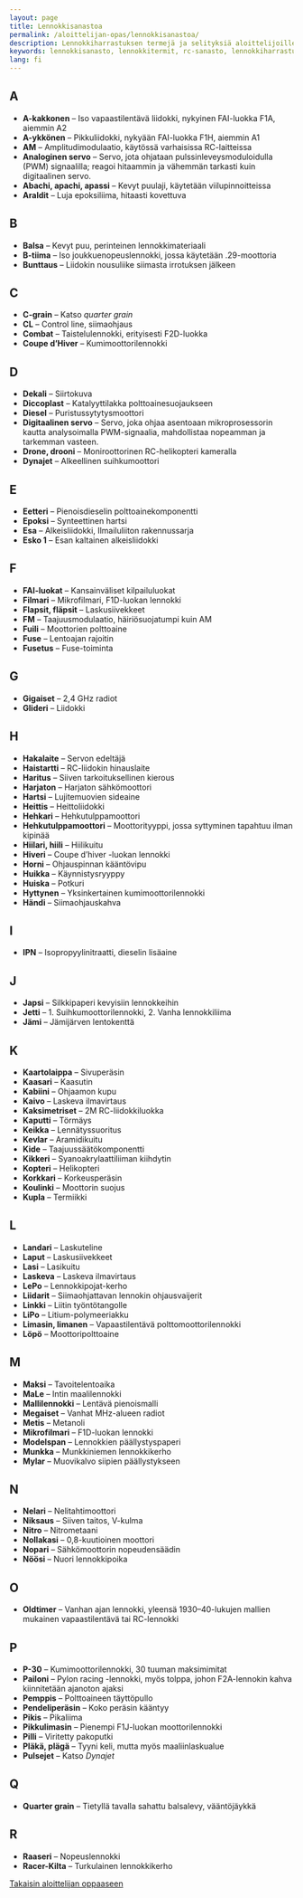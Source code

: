 ```yaml
---
layout: page
title: Lennokkisanastoa
permalink: /aloittelijan-opas/lennokkisanastoa/
description: Lennokkiharrastuksen termejä ja selityksiä aloittelijoille ja kokeneemmille harrastajille. Tutustu yleisimpiin lyhenteisiin ja käsitteisiin.
keywords: lennokkisanasto, lennokkitermit, rc-sanasto, lennokkiharrastus, ilmailusanasto, aloittelijan opas
lang: fi
---
```



## A
- **A-kakkonen** – Iso vapaastilentävä liidokki, nykyinen FAI-luokka F1A, aiemmin A2  
- **A-ykkönen** – Pikkuliidokki, nykyään FAI-luokka F1H, aiemmin A1  
- **AM** – Amplitudimodulaatio, käytössä varhaisissa RC-laitteissa  
- **Analoginen servo** – Servo, jota ohjataan pulssinleveysmoduloidulla (PWM) signaalilla; reagoi hitaammin ja vähemmän tarkasti kuin digitaalinen servo.  
- **Abachi, apachi, apassi** – Kevyt puulaji, käytetään viilupinnoitteissa  
- **Araldit** – Luja epoksiliima, hitaasti kovettuva  

## B
- **Balsa** – Kevyt puu, perinteinen lennokkimateriaali  
- **B-tiima** – Iso joukkuenopeuslennokki, jossa käytetään .29-moottoria  
- **Bunttaus** – Liidokin nousuliike siimasta irrotuksen jälkeen  

## C
- **C-grain** – Katso *quarter grain*  
- **CL** – Control line, siimaohjaus  
- **Combat** – Taistelulennokki, erityisesti F2D-luokka  
- **Coupe d’Hiver** – Kumimoottorilennokki  

## D
- **Dekali** – Siirtokuva  
- **Diccoplast** – Katalyyttilakka polttoainesuojaukseen  
- **Diesel** – Puristussytytysmoottori  
- **Digitaalinen servo** – Servo, joka ohjaa asentoaan mikroprosessorin kautta analysoimalla PWM-signaalia, mahdollistaa nopeamman ja tarkemman vasteen.  
- **Drone, drooni** – Moniroottorinen RC-helikopteri kameralla  
- **Dynajet** – Alkeellinen suihkumoottori  

## E
- **Eetteri** – Pienoisdieselin polttoainekomponentti  
- **Epoksi** – Synteettinen hartsi  
- **Esa** – Alkeisliidokki, Ilmailuliiton rakennussarja  
- **Esko 1** – Esan kaltainen alkeisliidokki  

## F
- **FAI-luokat** – Kansainväliset kilpailuluokat  
- **Filmari** – Mikrofilmari, F1D-luokan lennokki  
- **Flapsit, fläpsit** – Laskusiivekkeet  
- **FM** – Taajuusmodulaatio, häiriösuojatumpi kuin AM  
- **Fuili** – Moottorien polttoaine  
- **Fuse** – Lentoajan rajoitin  
- **Fusetus** – Fuse-toiminta  

## G
- **Gigaiset** – 2,4 GHz radiot  
- **Glideri** – Liidokki  

## H
- **Hakalaite** – Servon edeltäjä  
- **Haistartti** – RC-liidokin hinauslaite  
- **Haritus** – Siiven tarkoituksellinen kierous  
- **Harjaton** – Harjaton sähkömoottori  
- **Hartsi** – Lujitemuovien sideaine  
- **Heittis** – Heittoliidokki  
- **Hehkari** – Hehkutulppamoottori  
- **Hehkutulppamoottori** – Moottorityyppi, jossa syttyminen tapahtuu ilman kipinää  
- **Hiilari, hiili** – Hiilikuitu  
- **Hiveri** – Coupe d’hiver -luokan lennokki  
- **Horni** – Ohjauspinnan kääntövipu  
- **Huikka** – Käynnistysryyppy  
- **Huiska** – Potkuri  
- **Hyttynen** – Yksinkertainen kumimoottorilennokki  
- **Händi** – Siimaohjauskahva  

## I
- **IPN** – Isopropyylinitraatti, dieselin lisäaine  

## J
- **Japsi** – Silkkipaperi kevyisiin lennokkeihin  
- **Jetti** – 1. Suihkumoottorilennokki, 2. Vanha lennokkiliima  
- **Jämi** – Jämijärven lentokenttä  

## K
- **Kaartolaippa** – Sivuperäsin  
- **Kaasari** – Kaasutin  
- **Kabiini** – Ohjaamon kupu  
- **Kaivo** – Laskeva ilmavirtaus  
- **Kaksimetriset** – 2M RC-liidokkiluokka  
- **Kaputti** – Törmäys  
- **Keikka** – Lennätyssuoritus  
- **Kevlar** – Aramidikuitu  
- **Kide** – Taajuussäätökomponentti  
- **Kikkeri** – Syanoakrylaattiliiman kiihdytin  
- **Kopteri** – Helikopteri  
- **Korkkari** – Korkeusperäsin  
- **Koulinki** – Moottorin suojus  
- **Kupla** – Termiikki  

## L
- **Landari** – Laskuteline  
- **Laput** – Laskusiivekkeet  
- **Lasi** – Lasikuitu  
- **Laskeva** – Laskeva ilmavirtaus  
- **LePo** – Lennokkipojat-kerho  
- **Liidarit** – Siimaohjattavan lennokin ohjausvaijerit  
- **Linkki** – Liitin työntötangolle  
- **LiPo** – Litium-polymeeriakku  
- **Limasin, limanen** – Vapaastilentävä polttomoottorilennokki  
- **Löpö** – Moottoripolttoaine  

## M
- **Maksi** – Tavoitelentoaika  
- **MaLe** – Intin maalilennokki  
- **Mallilennokki** – Lentävä pienoismalli  
- **Megaiset** – Vanhat MHz-alueen radiot  
- **Metis** – Metanoli  
- **Mikrofilmari** – F1D-luokan lennokki  
- **Modelspan** – Lennokkien päällystyspaperi  
- **Munkka** – Munkkiniemen lennokkikerho  
- **Mylar** – Muovikalvo siipien päällystykseen  

## N
- **Nelari** – Nelitahtimoottori  
- **Niksaus** – Siiven taitos, V-kulma  
- **Nitro** – Nitrometaani  
- **Nollakasi** – 0,8-kuutioinen moottori  
- **Nopari** – Sähkömoottorin nopeudensäädin  
- **Nöösi** – Nuori lennokkipoika  

## O
- **Oldtimer** – Vanhan ajan lennokki, yleensä 1930–40-lukujen mallien mukainen vapaastilentävä tai RC-lennokki  

## P
- **P-30** – Kumimoottorilennokki, 30 tuuman maksimimitat  
- **Pailoni** – Pylon racing -lennokki, myös tolppa, johon F2A-lennokin kahva kiinnitetään ajanoton ajaksi  
- **Pemppis** – Polttoaineen täyttöpullo  
- **Pendeliperäsin** – Koko peräsin kääntyy  
- **Pikis** – Pikaliima  
- **Pikkulimasin** – Pienempi F1J-luokan moottorilennokki  
- **Pilli** – Viritetty pakoputki  
- **Pläkä, plägä** – Tyyni keli, mutta myös maaliinlaskualue  
- **Pulsejet** – Katso *Dynajet*  

## Q
- **Quarter grain** – Tietyllä tavalla sahattu balsalevy, vääntöjäykkä  

## R
- **Raaseri** – Nopeuslennokki  
- **Racer-Kilta** – Turkulainen lennokkikerho  

<div class="button-container">
<a href="/aloittelijan-opas/" class="button-link">Takaisin aloittelijan oppaaseen</a>
</div>